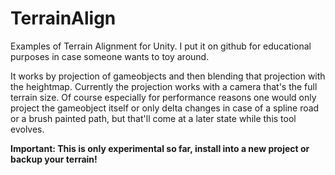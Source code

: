 # TerrainAlign

 Examples of Terrain Alignment for Unity. I put it on github for educational purposes in case someone wants to toy around.
 
 It works by projection of gameobjects and then blending that projection with the heightmap. Currently the projection works with a camera that's the full terrain size. Of course especially for performance reasons one would only project the gameobject itself or only delta changes in case of a spline road or a brush painted path, but that'll come at a later state while this tool evolves.
  
 
 **Important: This is only experimental so far, install into a new project or backup your terrain!**

